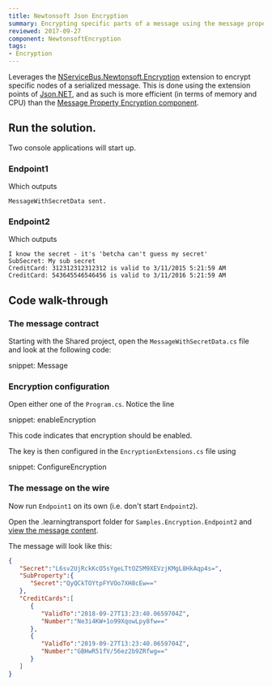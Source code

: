 ```yaml
---
title: Newtonsoft Json Encryption
summary: Encrypting specific parts of a message using the message property encryption.
reviewed: 2017-09-27
component: NewtonsoftEncryption
tags:
- Encryption
---
```


Leverages the [NServiceBus.Newtonsoft.Encryption](https://github.com/SimonCropp/Newtonsoft.Json.Encryption) extension to encrypt specific nodes of a serialized message. This is done using the extension points of [Json.NET](https://www.newtonsoft.com/json), and as such is more efficient (in terms of memory and CPU) than the [Message Property Encryption component](/nservicebus/security/property-encryption.md).


## Run the solution.

Two console applications will start up.


### Endpoint1

Which outputs

```
MessageWithSecretData sent.
```


### Endpoint2

Which outputs

```
I know the secret - it's 'betcha can't guess my secret'
SubSecret: My sub secret
CreditCard: 312312312312312 is valid to 3/11/2015 5:21:59 AM
CreditCard: 543645546546456 is valid to 3/11/2016 5:21:59 AM
```


## Code walk-through


### The message contract

Starting with the Shared project, open the `MessageWithSecretData.cs` file and look at the following code:

snippet: Message


### Encryption configuration

Open either one of the `Program.cs`. Notice the line

snippet: enableEncryption

This code indicates that encryption should be enabled.

The key is then configured in the `EncryptionExtensions.cs` file using

snippet: ConfigureEncryption


### The message on the wire

Now run `Endpoint1` on its own (i.e. don't start `Endpoint2`).

Open the .learningtransport folder for `Samples.Encryption.Endpoint2` and [view the message content](/transports/learning/viewing-messages.md).

The message will look like this:

```json
{
   "Secret":"L6sv2UjRckKcO5sYgeLTtOZSM9XEVzjKMgL8HkAqp4s=",
   "SubProperty":{
      "Secret":"QyQCkTOYtpFYVOo7XH8cEw=="
   },
   "CreditCards":[
      {
         "ValidTo":"2018-09-27T13:23:40.0659704Z",
         "Number":"Ne3i4KW+1o99XqowLpy8fw=="
      },
      {
         "ValidTo":"2019-09-27T13:23:40.0659704Z",
         "Number":"GBHwR51fV/56ez2b9ZRfwg=="
      }
   ]
}
```